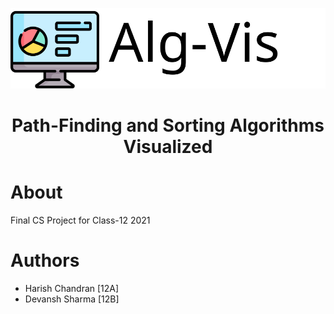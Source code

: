 ![Logo](Logo.svg)

<h1 align="center">Path-Finding and Sorting Algorithms Visualized</h1>

# About

Final CS Project for Class-12 2021

# Authors

- Harish Chandran [12A]
- Devansh Sharma [12B]
